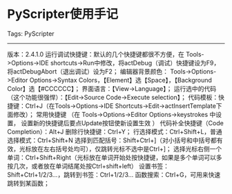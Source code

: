 # PyScripter使用手记
Tags: PyScripter

------

版本：2.4.1.0 运行调试快捷键：默认的几个快捷键都很不方便，在 Tools->Options->IDE shortcuts->Run中修改，将actDebug（调试）快捷键设为F9，将actDebugAbort（退出调试）设为F2； 编辑器背景颜色： Tools->Options->Editor Options->Syntax Colors，【Element】选【Space】，【Background Color】选【#CCCCCC】； 界面语言：【View->Language】； 运行选中的代码（这个功能很强悍）：【Edit->Source Code->Execute selection】； 代码模板：快捷键：Ctrl+J（在Tools->Options->IDE Shortcuts->Edit->actInsertTemplate下面修改）； 
常用快捷键 （在 Tools->Options->Editor Options->keystrokes 中设置， 设置新的快捷键后要点Update按钮使新设置生效 ）  代码补全快捷键（Code Completion）：Alt+J 删除行快捷键：Ctrl+Y； 行选择模式：Ctrl+Shift+L，普通选择模式：Ctrl+Shift+N 选择到匹配括号：Shift+Ctrl+]（对小括号和中括号都有效，光标放在左右括号处均可），仅跳转光标不选中是Ctrl+]； 选择光标右侧一个单词：Ctrl+Shift+Right（光标放在单词开始处按快捷键，如果是多个单词可以多按几次，或者放在单词结尾处按Ctrl+shift+left） 设置书签：Shift+Ctrl+1/2/3...，跳转到书签：Ctrl+1/2/3... 函数搜索：Ctrl+G，可用来快速跳转到某函数；